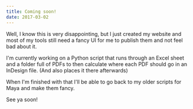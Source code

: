 ```yaml
---
title: Coming soon!
date: 2017-03-02
---
```


Well, I know this is very disappointing, but I just created my website and most of my tools still need a fancy UI for me to publish them and not feel bad about it.

I'm currently working on a Python script that runs through an Excel sheet and a folder full of PDFs to then calculate where each PDF should go in an InDesign file. (And also places it there afterwards)

When I'm finished with that I'll be able to go back to my older scripts for Maya and make them fancy.

See ya soon!